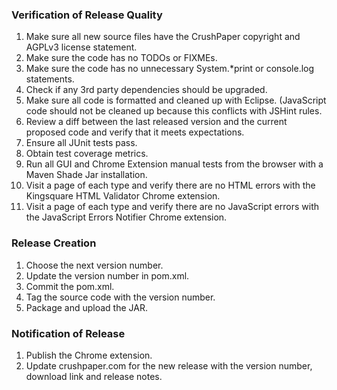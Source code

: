 ### Verification of Release Quality
1. Make sure all new source files have the CrushPaper copyright and AGPLv3 license statement.
1. Make sure the code has no TODOs or FIXMEs.
1. Make sure the code has no unnecessary System.*print or console.log statements. 
1. Check if any 3rd party dependencies should be upgraded.
1. Make sure all code is formatted and cleaned up with Eclipse. (JavaScript code should not be cleaned up because this conflicts with JSHint rules.
1. Review a diff between the last released version and the current proposed code and verify that it meets expectations.
1. Ensure all JUnit tests pass.
1. Obtain test coverage metrics.
1. Run all GUI and Chrome Extension manual tests from the browser with a Maven Shade Jar installation.
1. Visit a page of each type and verify there are no HTML errors with the Kingsquare HTML Validator Chrome extension.
1. Visit a page of each type and verify there are no JavaScript errors with the JavaScript Errors Notifier Chrome extension.

### Release Creation 
1. Choose the next version number.
1. Update the version number in pom.xml.
1. Commit the pom.xml.
1. Tag the source code with the version number.
1. Package and upload the JAR.

### Notification of Release
1. Publish the Chrome extension.
1. Update crushpaper.com for the new release with the version number, download link and release notes.
